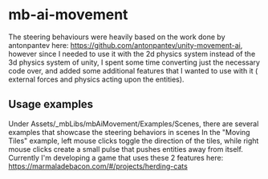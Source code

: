  # mb-ai-movement
The steering behaviours were heavily based on the work done by antonpantev here: https://github.com/antonpantev/unity-movement-ai, however since I needed to use it with the 2d physics system instead of the 3d physics system of unity, I spent some time converting just the necessary code over, and added some additional features that I wanted to use with it ( external forces and physics acting upon the entities).

 ## Usage examples
Under Assets/_mbLibs/mbAiMovement/Examples/Scenes, there are several examples that showcase the steering behaviors in scenes
In the "Moving Tiles" example, left mouse clicks toggle the direction of the tiles, while right mouse clicks create a small pulse that pushes entities away from itself.
Currently I'm developing a game that uses these 2 features here: https://marmaladebacon.com/#/projects/herding-cats



